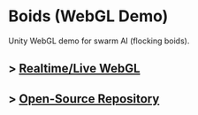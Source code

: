# Boids (WebGL Demo)

Unity WebGL demo for swarm AI (flocking boids).

## \> [Realtime/Live WebGL](https://mirzabeig.github.io/Boids-WebGL/)
## \> [Open-Source Repository](https://github.com/MirzaBeig/Boids)
